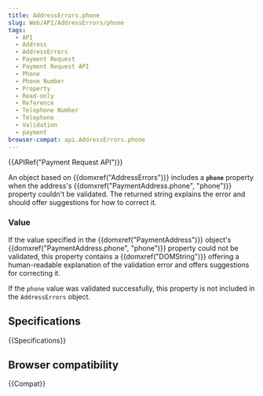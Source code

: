 ```yaml
---
title: AddressErrors.phone
slug: Web/API/AddressErrors/phone
tags:
  - API
  - Address
  - AddressErrors
  - Payment Request
  - Payment Request API
  - Phone
  - Phone Number
  - Property
  - Read-only
  - Reference
  - Telephone Number
  - Telephone
  - Validation
  - payment
browser-compat: api.AddressErrors.phone
---
```

{{APIRef("Payment Request API")}}

An object based on {{domxref("AddressErrors")}} includes a **`phone`** property when the address's {{domxref("PaymentAddress.phone", "phone")}} property couldn't be validated. The returned string explains the error and should offer suggestions for how to correct it.

### Value

If the value specified in the {{domxref("PaymentAddress")}} object's {{domxref("PaymentAddress.phone", "phone")}} property could not be validated, this property contains a {{domxref("DOMString")}} offering a human-readable explanation of the validation error and offers suggestions for correcting it.

If the `phone` value was validated successfully, this property is not included in the `AddressErrors` object.

## Specifications

{{Specifications}}

## Browser compatibility

{{Compat}}
